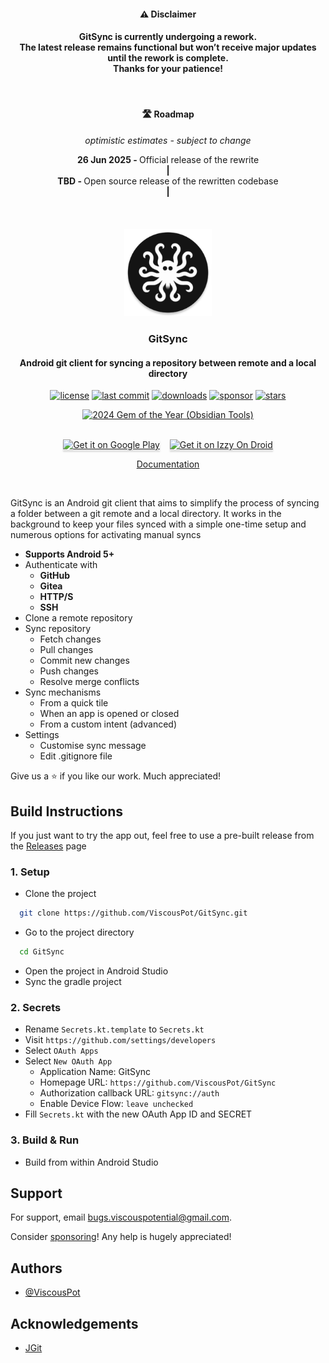 <div align="center">
  <h4>⚠️ Disclaimer</h4>
  <h4>GitSync is currently undergoing a rework.<br/>The latest release remains functional but won’t receive major updates until the rework is complete.<br/>Thanks for your patience! </h4>
  <br/>

  <h4>🛣️ Roadmap</h4>
  <p><em>optimistic estimates - subject to change</em></p>
  <div align="center">
    <strong>26 Jun 2025 - </strong> Official release of the rewrite<br/>
    <div align="center"><strong>|</strong></div>
    <strong>TBD - </strong> Open source release of the rewritten codebase
    <div align="center"><strong>|</strong></div>
  </div>


  
  <br/>
  <br/>
  <br/>
  <img src="app/src/main/res/mipmap-xxxhdpi/ic_launcher_round.webp" width="140" />

  <h3>GitSync</h3>
  <h4>Android git client for syncing a repository between remote and a local directory</h4>
  
  <p align="center">
    <a href="#"><img src="https://img.shields.io/github/license/ViscousPot/GitSync?v=1" alt="license"></a>
    <a href="#"><img src="https://img.shields.io/github/last-commit/ViscousPot/GitSync?v=1" alt="last commit"></a>
    <a href="#"><img src="https://img.shields.io/github/downloads/ViscousPot/GitSync/total" alt="downloads"></a>
    <a href="https://github.com/sponsors/ViscousPot"><img src="https://img.shields.io/static/v1?label=Sponsor&message=%E2%9D%A4&logo=GitHub&color=%23fe8e86" alt="sponsor"></a>
    <a href="#"><img src="https://img.shields.io/github/stars/ViscousPot/GitSync?v=1" alt="stars"></a>
  </p>
    <a href="#"><img alt="2024 Gem of the Year (Obsidian Tools)" src="https://img.shields.io/badge/2024%20Gem%20of%20the%20Year%20(Obsidian%20Tools)-grey?style=for-the-badge&logo=obsidian&logoColor=pink"></a>

  <br />
  <br />

  <p align="center">
  <a href="https://play.google.com/store/apps/details?id=com.viscouspot.gitsync" target="_blank"><img src="https://github.com/user-attachments/assets/168cb841-392d-493a-bc47-a9e3e8a61a62" alt="Get it on Google Play" style="width: 174px !important;box-shadow: 0px 3px 2px 0px rgba(190, 190, 190, 0.5) !important;-webkit-box-shadow: 0px 3px 2px 0px rgba(190, 190, 190, 0.5) !important;" ></a>
  &nbsp;&nbsp;
  <a href="https://apt.izzysoft.de/fdroid/index/apk/com.viscouspot.gitsync" target="_blank"><img src="https://gitlab.com/IzzyOnDroid/repo/-/raw/master/assets/IzzyOnDroidButtonGreyBorder_nofont.png" alt="Get it on Izzy On Droid" style="width: 174px !important;box-shadow: 0px 3px 2px 0px rgba(190, 190, 190, 0.5) !important;-webkit-box-shadow: 0px 3px 2px 0px rgba(190, 190, 190, 0.5) !important;" ></a>
  </p>

  <p align="center">
    <a href="https://gitsync.viscouspotenti.al/wiki/">Documentation</a>
  </p>
  <br />

</div>


GitSync is an Android git client that aims to simplify the process of syncing a folder between a git remote and a local directory. It works in the background to keep your files synced with a simple one-time setup and numerous options for activating manual syncs

- **Supports Android 5+**
- Authenticate with
    - **GitHub**
    - **Gitea**
    - **HTTP/S**
    - **SSH**
- Clone a remote repository
- Sync repository
    - Fetch changes
    - Pull changes
    - Commit new changes
    - Push changes
    - Resolve merge conflicts
- Sync mechanisms
    - From a quick tile
    - When an app is opened or closed
    - From a custom intent (advanced)
- Settings
    - Customise sync message
    - Edit .gitignore file
  
Give us a ⭐ if you like our work. Much appreciated!

## Build Instructions

If you just want to try the app out, feel free to use a pre-built release from the [Releases](https://github.com/ViscousPot/GitSync/releases) page

### 1. Setup 
- Clone the project
```bash
  git clone https://github.com/ViscousPot/GitSync.git
```


- Go to the project directory

```bash
  cd GitSync
```

- Open the project in Android Studio
- Sync the gradle project

### 2. Secrets 
- Rename `Secrets.kt.template` to `Secrets.kt`
- Visit `https://github.com/settings/developers`
- Select `OAuth Apps`
- Select `New OAuth App`
  - Application Name: GitSync
  - Homepage URL: `https://github.com/ViscousPot/GitSync`
  - Authorization callback URL: `gitsync://auth`
  - Enable Device Flow: `leave unchecked` 
- Fill `Secrets.kt` with the new OAuth App ID and SECRET

### 3. Build & Run
- Build from within Android Studio

## Support

For support, email bugs.viscouspotential@gmail.com.

Consider [sponsoring](https://github.com/sponsors/ViscousPot)! Any help is hugely appreciated!


## Authors

- [@ViscousPot](https://github.com/ViscousPot)


## Acknowledgements

 - [JGit](https://github.com/eclipse-jgit/jgit)



